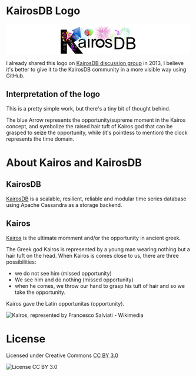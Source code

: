 # KairosDB Logo

![KairosDB logo](https://raw.githubusercontent.com/lcoulet/kairosdb-logo/new_year_kairos/logo_500-80px.png)

I already shared this logo on [KairosDB discussion group](https://groups.google.com/forum/#!forum/kairosdb-group) in 2013, I believe it's better to give it to the KairosDB community in a more visible way using GitHub. 


## Interpretation of the logo

This is a pretty simple work, but there's a tiny bit of thought behind.


The blue Arrow represents the opportunity/supreme moment in the Kairos concept, and symbolize the raised hair tuft of Kairos god that can be grasped to seize the opportunity, while (it's pointless to mention) the clock represents the time domain.



# About Kairos and KairosDB 

## KairosDB 

[KairosDB](https://github.com/kairosdb/kairosdb) is a scalable, resilient, reliable and modular time series database using Apache Cassandra as a storage backend. 

## Kairos 

[Kairos](https://en.wikipedia.org/wiki/Kairos) is the ultimate momment and/or the opportunity in ancient greek.

The Greek god Kairos is represented by a young man wearing nothing but a hair tuft on the head. When Kairos is comes close to us, there are three possibilities:

- we do not see him (missed opportunity)
- We see him and do nothing (missed opportunity) 
- when he comes, we throw our hand to grasp his tuft of hair and so we take the opportunity.

Kairos gave the Latin opportunitas (opportunity).

![Kairos, represented by Francesco Salviati - Wikimedia](http://upload.wikimedia.org/wikipedia/commons/thumb/0/02/Francesco_Salviati_005.jpg/220px-Francesco_Salviati_005.jpg)




# License

Licensed under Creative Commons [CC BY 3.0](http://creativecommons.org/licenses/by/3.0/)

![License CC BY 3.0](https://i.creativecommons.org/l/by/4.0/88x31.png)


 